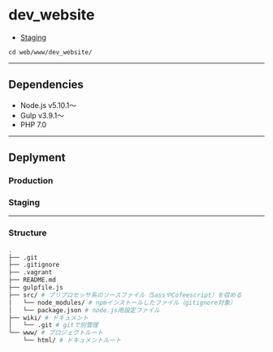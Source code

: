# dev_website

- [Staging](http://stg.takedasei.com/)

`cd web/www/dev_website/`

---

## Dependencies

- Node.js v5.10.1〜
- Gulp v3.9.1〜
- PHP 7.0

---

## Deplyment

### Production


### Staging


---


### Structure

```sh
.
├── .git
├── .gitignore
├── .vagrant
├── README.md
├── gulpfile.js
├── src/ # プリプロセッサ系のソースファイル（SassやCofeescript）を収める
│   └── node_modules/ # npmインストールしたファイル（gitignore対象）
│   └── package.json # node.js用設定ファイル
├── wiki/ # ドキュメント
│   └── .git # gitで別管理
└── www/ # プロジェクトルート
    └── html/ # ドキュメントルート
```
